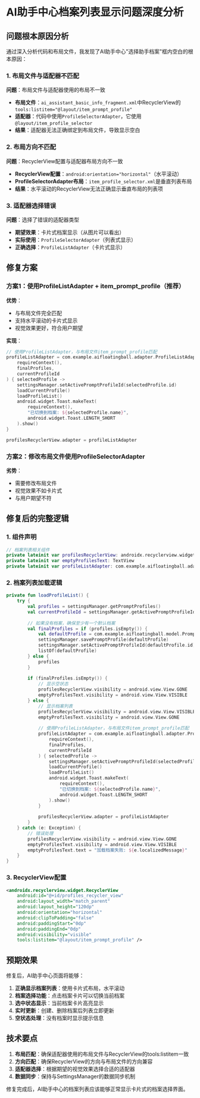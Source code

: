 # AI助手中心档案列表显示问题深度分析

## 问题根本原因分析

通过深入分析代码和布局文件，我发现了AI助手中心"选择助手档案"框内空白的根本原因：

### 1. 布局文件与适配器不匹配

**问题**：布局文件与适配器使用的布局不一致
- **布局文件**：`ai_assistant_basic_info_fragment.xml`中RecyclerView的`tools:listitem="@layout/item_prompt_profile"`
- **适配器**：代码中使用`ProfileSelectorAdapter`，它使用`@layout/item_profile_selector`
- **结果**：适配器无法正确绑定到布局文件，导致显示空白

### 2. 布局方向不匹配

**问题**：RecyclerView配置与适配器布局方向不一致
- **RecyclerView配置**：`android:orientation="horizontal"`（水平滚动）
- **ProfileSelectorAdapter布局**：`item_profile_selector.xml`是垂直列表布局
- **结果**：水平滚动的RecyclerView无法正确显示垂直布局的列表项

### 3. 适配器选择错误

**问题**：选择了错误的适配器类型
- **期望效果**：卡片式档案显示（从图片可以看出）
- **实际使用**：`ProfileSelectorAdapter`（列表式显示）
- **正确选择**：`ProfileListAdapter`（卡片式显示）

## 修复方案

### 方案1：使用ProfileListAdapter + item_prompt_profile（推荐）

**优势**：
- 与布局文件完全匹配
- 支持水平滚动的卡片式显示
- 视觉效果更好，符合用户期望

**实现**：
```kotlin
// 使用ProfileListAdapter，与布局文件item_prompt_profile匹配
profileListAdapter = com.example.aifloatingball.adapter.ProfileListAdapter(
    requireContext(),
    finalProfiles,
    currentProfileId
) { selectedProfile ->
    settingsManager.setActivePromptProfileId(selectedProfile.id)
    loadCurrentProfile()
    loadProfileList()
    android.widget.Toast.makeText(
        requireContext(),
        "已切换到档案: ${selectedProfile.name}",
        android.widget.Toast.LENGTH_SHORT
    ).show()
}

profilesRecyclerView.adapter = profileListAdapter
```

### 方案2：修改布局文件使用ProfileSelectorAdapter

**劣势**：
- 需要修改布局文件
- 视觉效果不如卡片式
- 与用户期望不符

## 修复后的完整逻辑

### 1. 组件声明
```kotlin
// 档案列表相关组件
private lateinit var profilesRecyclerView: androidx.recyclerview.widget.RecyclerView
private lateinit var emptyProfilesText: TextView
private lateinit var profileListAdapter: com.example.aifloatingball.adapter.ProfileListAdapter
```

### 2. 档案列表加载逻辑
```kotlin
private fun loadProfileList() {
    try {
        val profiles = settingsManager.getPromptProfiles()
        val currentProfileId = settingsManager.getActivePromptProfileId()
        
        // 如果没有档案，确保至少有一个默认档案
        val finalProfiles = if (profiles.isEmpty()) {
            val defaultProfile = com.example.aifloatingball.model.PromptProfile.DEFAULT
            settingsManager.savePromptProfile(defaultProfile)
            settingsManager.setActivePromptProfileId(defaultProfile.id)
            listOf(defaultProfile)
        } else {
            profiles
        }
        
        if (finalProfiles.isEmpty()) {
            // 显示空状态
            profilesRecyclerView.visibility = android.view.View.GONE
            emptyProfilesText.visibility = android.view.View.VISIBLE
        } else {
            // 显示档案列表
            profilesRecyclerView.visibility = android.view.View.VISIBLE
            emptyProfilesText.visibility = android.view.View.GONE
            
            // 使用ProfileListAdapter，与布局文件item_prompt_profile匹配
            profileListAdapter = com.example.aifloatingball.adapter.ProfileListAdapter(
                requireContext(),
                finalProfiles,
                currentProfileId
            ) { selectedProfile ->
                settingsManager.setActivePromptProfileId(selectedProfile.id)
                loadCurrentProfile()
                loadProfileList()
                android.widget.Toast.makeText(
                    requireContext(),
                    "已切换到档案: ${selectedProfile.name}",
                    android.widget.Toast.LENGTH_SHORT
                ).show()
            }
            
            profilesRecyclerView.adapter = profileListAdapter
        }
    } catch (e: Exception) {
        // 错误处理
        profilesRecyclerView.visibility = android.view.View.GONE
        emptyProfilesText.visibility = android.view.View.VISIBLE
        emptyProfilesText.text = "加载档案失败: ${e.localizedMessage}"
    }
}
```

### 3. RecyclerView配置
```xml
<androidx.recyclerview.widget.RecyclerView
    android:id="@+id/profiles_recycler_view"
    android:layout_width="match_parent"
    android:layout_height="120dp"
    android:orientation="horizontal"
    android:clipToPadding="false"
    android:paddingStart="0dp"
    android:paddingEnd="0dp"
    android:visibility="visible"
    tools:listitem="@layout/item_prompt_profile" />
```

## 预期效果

修复后，AI助手中心页面将能够：

1. **正确显示档案列表**：使用卡片式布局，水平滚动
2. **档案选择功能**：点击档案卡片可以切换当前档案
3. **选中状态显示**：当前档案卡片高亮显示
4. **实时更新**：创建、删除档案后列表立即更新
5. **空状态处理**：没有档案时显示提示信息

## 技术要点

1. **布局匹配**：确保适配器使用的布局文件与RecyclerView的tools:listitem一致
2. **方向匹配**：确保RecyclerView的方向与布局文件的方向兼容
3. **适配器选择**：根据期望的视觉效果选择合适的适配器
4. **数据同步**：保持与SettingsManager的数据同步机制

修复完成后，AI助手中心的档案列表应该能够正常显示卡片式的档案选择界面。

